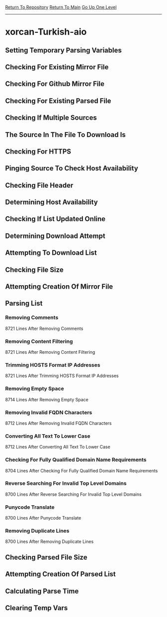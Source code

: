 [Return To Repository](https://github.com/deathbybandaid/piholeparser/)
[Return To Main](https://github.com/deathbybandaid/piholeparser/blob/master/RecentRunLogs/Mainlog.md)
[Go Up One Level](https://github.com/deathbybandaid/piholeparser/blob/master/RecentRunLogs/TopLevelScripts/30-Processing-External-Blacklists.md)
____________________________________
# xorcan-Turkish-aio
## Setting Temporary Parsing Variables
## Checking For Existing Mirror File
## Checking For Github Mirror File
## Checking For Existing Parsed File
## Checking If Multiple Sources
## The Source In The File To Download Is
## Checking For HTTPS
## Pinging Source To Check Host Availability
## Checking File Header
## Determining Host Availability
## Checking If List Updated Online
## Determining Download Attempt
## Attempting To Download List
## Checking File Size
## Attempting Creation Of Mirror File
## Parsing List
### Removing Comments
8721 Lines After Removing Comments
### Removing Content Filtering
8721 Lines After Removing Content Filtering
### Trimming HOSTS Format IP Addresses
8721 Lines After Trimming HOSTS Format IP Addresses
### Removing Empty Space
8714 Lines After Removing Empty Space
### Removing Invalid FQDN Characters
8712 Lines After Removing Invalid FQDN Characters
### Converting All Text To Lower Case
8712 Lines After Converting All Text To Lower Case
### Checking For Fully Qualified Domain Name Requirements
8704 Lines After Checking For Fully Qualified Domain Name Requirements
### Reverse Searching For Invalid Top Level Domains
8700 Lines After Reverse Searching For Invalid Top Level Domains
### Punycode Translate
8700 Lines After Punycode Translate
### Removing Duplicate Lines
8700 Lines After Removing Duplicate Lines
## Checking Parsed File Size
## Attempting Creation Of Parsed List
## Calculating Parse Time
## Clearing Temp Vars
